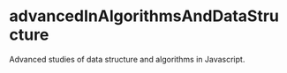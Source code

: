 # advancedInAlgorithmsAndDataStructure
Advanced studies of data structure and algorithms in Javascript.
